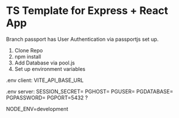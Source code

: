 # TS Template for Express + React App

Branch passport has User Authentication via passportjs set up.

1. Clone Repo
2. npm install
3. Add Database via pool.js
4. Set up environment variables

.env client:
VITE_API_BASE_URL

.env server:
SESSION_SECRET=
PGHOST=
PGUSER=
PGDATABASE=
PGPASSWORD=
PGPORT=5432 ?

NODE_ENV=development
